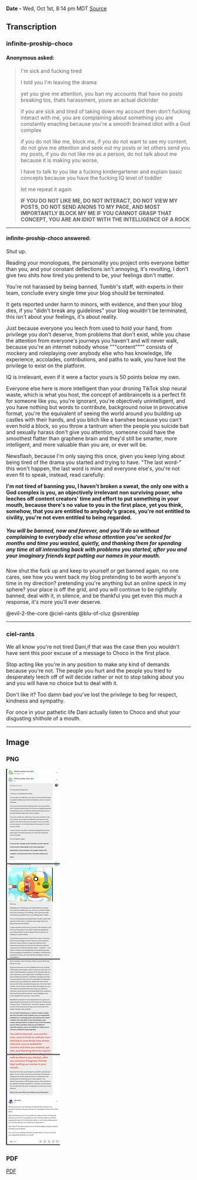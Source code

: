 **Date -** Wed, Oct 1st, 8:14 pm MDT
[Source](https://www.tumblr.com/infinite-proship-choco/796258475663605760/im-sick-and-fucking-tired-i-told-you-im-leaving?source=share)
## Transcription

### **infinite-proship-choco**
#### **Anonymous asked:**
> I'm sick and fucking tired
> 
> I told you I'm leaving the drama
> 
> yet you give me attention, you ban my accounts that have no posts breaking tos, thats harassment, youre an actual dickrider
> 
> if you are sick and tired of taking down my account then don't fucking interact with me, you are complaining about something you are constantly enacting because you're a smooth brained idiot with a God complex
> 
> if you do not like me, block me, if you do not want to see my content, do not give me attention and seek out my posts or let others send you my posts, if you do not like me as a person, do not talk about me because it is making you worse,
> 
> I have to talk to you like a fucking kindergartener and explain basic concepts because you have the fucking IQ level of toddler
> 
> let me repeat it again
> 
> **IF YOU DO NOT LIKE ME, DO NOT INTERACT, DO NOT VIEW MY POSTS, DO NOT SEND ANONS TO MY PAGE, AND MOST IMPORTANTLY BLOCK MY ME IF YOU CANNOT GRASP THAT CONCEPT, YOU ARE AN IDIOT WITH THE INTELLIGENCE OF A ROCK**

---

#### **infinite-proship-choco answered:**

Shut up.

Reading your monologues, the personality you project onto everyone better than you, and your constant deflections isn't annoying, it's revolting, I don't give two shits how tired you pretend to be, your feelings don't matter.

You're not harassed by being banned, Tumblr's staff, with experts in their team, conclude every single time your blog should be terminated.

It gets reported under harm to minors, with evidence, and then your blog dies, if you "didn't break any guidelines" your blog wouldn't be terminated, this isn't about your feelings, it's about reality.

Just because everyone you leech from used to hold your hand, from privilege you don't deserve, from problems that don't exist, while you chase the attention from everyone's journeys you haven't and will never walk, because you're an internet nobody whose """content"""" consists of mockery and roleplaying over anybody else who has knowledge, life experience, accolades, contributions, and paths to walk, you have lost the privilege to exist on the platform.

IQ is irrelevant, even if it were a factor yours is 50 points below my own.

Everyone else here is more intelligent than your droning TikTok slop neural waste, which is what you host, the concept of antibraincells is a perfect fit for someone like you, you're ignorant, you're objectively unintelligent, and you have nothing but words to contribute, background noise in provocative format, you're the equivalent of seeing the world around you building up castles with their hands, and you bitch like a banshee because you can't even hold a block, so you throw a tantrum when the people you suicide bait and sexually harass don't give you attention, someone could have the smoothest flatter than graphene brain and they'd still be smarter, more intelligent, and more valuable than you are, or ever will be.

Newsflash, because I'm only saying this once, given you keep lying about being tired of the drama you started and trying to have. "The last word-" this won't happen, the last word is mine and everyone else's, you're not even fit to speak, instead, read carefully:

**I'm not tired of banning you, I haven't broken a sweat, the only one with a God complex is you, an objectively irrelevant non surviving poser, who leeches off content creators' time and effort to put something in your mouth, because there's no value to you in the first place, yet you think, somehow, that you are entitled to anybody's graces, you're not entitled to civility, you're not even entitled to being regarded.**

##### You will be banned, now and forever, and you'll do so without complaining to everybody else whose attention you've seeked for months and time you wasted, quietly, and thanking them for spending any time at all interacting back with problems you started, after you and your imaginary friends kept putting our names in your mouth.

Now shut the fuck up and keep to yourself or get banned again, no one cares, see how you went back my blog pretending to be worth anyone's time in my direction? pretending you're anything but an online speck in my sphere? your place is off the grid, and you will continue to be rightfully banned, deal with it, in silence, and be thankful you get even this much a response, it's more you'll ever deserve.

@evil-2-the-core @ciel-rants @blu-of-cluz @sirenblep 

---

### **ciel-rants**

We all know you're not tired Dani,if that was the case then you wouldn't have sent this poor excuse of a message to Choco in the first place. 

Stop acting like you're in any position to make any kind of demands because you're not. The people you hurt and the people you tried to desperately leech off of will decide rather or not to stop talking about you and you will have no choice but to deal with it. 

Don't like it? Too damn bad you've lost the privilege to beg for respect, kindness and sympathy. 

For once in your pathetic life Dani actually listen to Choco and shut your disgusting shithole of a mouth.  

---
## Image
### PNG
![](./images/Choco%20Anon%20Oct%201%20814pm.png)
### PDF
[PDF](./pdfs/Choco%20Anon%20Oct%201%20814pm.pdf)
